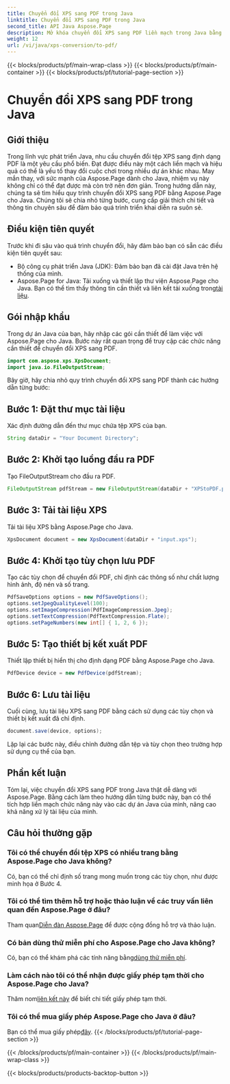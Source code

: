 ```yaml
---
title: Chuyển đổi XPS sang PDF trong Java
linktitle: Chuyển đổi XPS sang PDF trong Java
second_title: API Java Aspose.Page
description: Mở khóa chuyển đổi XPS sang PDF liền mạch trong Java bằng Aspose.Page. Hãy làm theo hướng dẫn từng bước của chúng tôi để xử lý tài liệu hiệu quả và chính xác.
weight: 12
url: /vi/java/xps-conversion/to-pdf/
---
```


{{< blocks/products/pf/main-wrap-class >}}
{{< blocks/products/pf/main-container >}}
{{< blocks/products/pf/tutorial-page-section >}}

# Chuyển đổi XPS sang PDF trong Java

## Giới thiệu
Trong lĩnh vực phát triển Java, nhu cầu chuyển đổi tệp XPS sang định dạng PDF là một yêu cầu phổ biến. Đạt được điều này một cách liền mạch và hiệu quả có thể là yếu tố thay đổi cuộc chơi trong nhiều dự án khác nhau. May mắn thay, với sức mạnh của Aspose.Page dành cho Java, nhiệm vụ này không chỉ có thể đạt được mà còn trở nên đơn giản.
Trong hướng dẫn này, chúng ta sẽ tìm hiểu quy trình chuyển đổi XPS sang PDF bằng Aspose.Page cho Java. Chúng tôi sẽ chia nhỏ từng bước, cung cấp giải thích chi tiết và thông tin chuyên sâu để đảm bảo quá trình triển khai diễn ra suôn sẻ.
## Điều kiện tiên quyết
Trước khi đi sâu vào quá trình chuyển đổi, hãy đảm bảo bạn có sẵn các điều kiện tiên quyết sau:
- Bộ công cụ phát triển Java (JDK): Đảm bảo bạn đã cài đặt Java trên hệ thống của mình.
-  Aspose.Page for Java: Tải xuống và thiết lập thư viện Aspose.Page cho Java. Bạn có thể tìm thấy thông tin cần thiết và liên kết tải xuống trong[tài liệu](https://reference.aspose.com/page/java/).
## Gói nhập khẩu
Trong dự án Java của bạn, hãy nhập các gói cần thiết để làm việc với Aspose.Page cho Java. Bước này rất quan trọng để truy cập các chức năng cần thiết để chuyển đổi XPS sang PDF.
```java
import com.aspose.xps.XpsDocument;
import java.io.FileOutputStream;
```
Bây giờ, hãy chia nhỏ quy trình chuyển đổi XPS sang PDF thành các hướng dẫn từng bước:
## Bước 1: Đặt thư mục tài liệu
Xác định đường dẫn đến thư mục chứa tệp XPS của bạn.
```java
String dataDir = "Your Document Directory";
```
## Bước 2: Khởi tạo luồng đầu ra PDF
Tạo FileOutputStream cho đầu ra PDF.
```java
FileOutputStream pdfStream = new FileOutputStream(dataDir + "XPStoPDF.pdf");
```
## Bước 3: Tải tài liệu XPS
Tải tài liệu XPS bằng Aspose.Page cho Java.
```java
XpsDocument document = new XpsDocument(dataDir + "input.xps");
```
## Bước 4: Khởi tạo tùy chọn lưu PDF
Tạo các tùy chọn để chuyển đổi PDF, chỉ định các thông số như chất lượng hình ảnh, độ nén và số trang.
```java
PdfSaveOptions options = new PdfSaveOptions();
options.setJpegQualityLevel(100);
options.setImageCompression(PdfImageCompression.Jpeg);
options.setTextCompression(PdfTextCompression.Flate);
options.setPageNumbers(new int[] { 1, 2, 6 });
```
## Bước 5: Tạo thiết bị kết xuất PDF
Thiết lập thiết bị hiển thị cho định dạng PDF bằng Aspose.Page cho Java.
```java
PdfDevice device = new PdfDevice(pdfStream);
```
## Bước 6: Lưu tài liệu
Cuối cùng, lưu tài liệu XPS sang PDF bằng cách sử dụng các tùy chọn và thiết bị kết xuất đã chỉ định.
```java
document.save(device, options);
```
Lặp lại các bước này, điều chỉnh đường dẫn tệp và tùy chọn theo trường hợp sử dụng cụ thể của bạn.
## Phần kết luận
Tóm lại, việc chuyển đổi XPS sang PDF trong Java thật dễ dàng với Aspose.Page. Bằng cách làm theo hướng dẫn từng bước này, bạn có thể tích hợp liền mạch chức năng này vào các dự án Java của mình, nâng cao khả năng xử lý tài liệu của mình.

## Câu hỏi thường gặp
### Tôi có thể chuyển đổi tệp XPS có nhiều trang bằng Aspose.Page cho Java không?
Có, bạn có thể chỉ định số trang mong muốn trong các tùy chọn, như được minh họa ở Bước 4.
### Tôi có thể tìm thêm hỗ trợ hoặc thảo luận về các truy vấn liên quan đến Aspose.Page ở đâu?
 Tham quan[Diễn đàn Aspose.Page](https://forum.aspose.com/c/page/39) để được cộng đồng hỗ trợ và thảo luận.
### Có bản dùng thử miễn phí cho Aspose.Page cho Java không?
 Có, bạn có thể khám phá các tính năng bằng[dùng thử miễn phí](https://releases.aspose.com/).
### Làm cách nào tôi có thể nhận được giấy phép tạm thời cho Aspose.Page cho Java?
 Thăm nom[liên kết này](https://purchase.aspose.com/temporary-license/) để biết chi tiết giấy phép tạm thời.
### Tôi có thể mua giấy phép Aspose.Page cho Java ở đâu?
 Bạn có thể mua giấy phép[đây](https://purchase.aspose.com/buy).
{{< /blocks/products/pf/tutorial-page-section >}}

{{< /blocks/products/pf/main-container >}}
{{< /blocks/products/pf/main-wrap-class >}}

{{< blocks/products/products-backtop-button >}}
